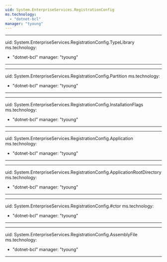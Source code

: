```yaml
---
uid: System.EnterpriseServices.RegistrationConfig
ms.technology: 
  - "dotnet-bcl"
manager: "tyoung"
---
```


---
uid: System.EnterpriseServices.RegistrationConfig.TypeLibrary
ms.technology: 
  - "dotnet-bcl"
manager: "tyoung"
---

---
uid: System.EnterpriseServices.RegistrationConfig.Partition
ms.technology: 
  - "dotnet-bcl"
manager: "tyoung"
---

---
uid: System.EnterpriseServices.RegistrationConfig.InstallationFlags
ms.technology: 
  - "dotnet-bcl"
manager: "tyoung"
---

---
uid: System.EnterpriseServices.RegistrationConfig.Application
ms.technology: 
  - "dotnet-bcl"
manager: "tyoung"
---

---
uid: System.EnterpriseServices.RegistrationConfig.ApplicationRootDirectory
ms.technology: 
  - "dotnet-bcl"
manager: "tyoung"
---

---
uid: System.EnterpriseServices.RegistrationConfig.#ctor
ms.technology: 
  - "dotnet-bcl"
manager: "tyoung"
---

---
uid: System.EnterpriseServices.RegistrationConfig.AssemblyFile
ms.technology: 
  - "dotnet-bcl"
manager: "tyoung"
---
